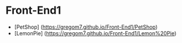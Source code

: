 # Front-End1
 - [PetShop] (https://gregom7.github.io/Front-End1/PetShop)
 - [LemonPie] (https://gregom7.github.io/Front-End1/Lemon%20Pie)
